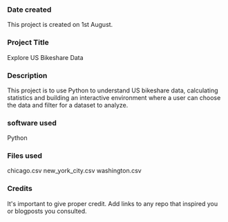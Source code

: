 ### Date created
This project is created on 1st August.

### Project Title
Explore US Bikeshare Data

### Description
This project is to use Python to understand US bikeshare data,  calculating statistics and building an interactive environment where a user can choose the data and filter for a dataset to analyze.


### software used
Python

### Files used
chicago.csv
new_york_city.csv
washington.csv

### Credits
It's important to give proper credit. Add links to any repo that inspired you or blogposts you consulted.

